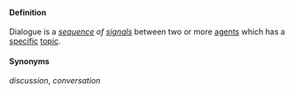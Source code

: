 #### Definition

Dialogue is a *[sequence](https://github.com/gcassel/Modular-Organization-Terminology/blob/master/terms/sequence.md) of [signals](https://github.com/gcassel/Modular-Organization-Terminology/blob/master/terms/signal.md)* between two or more [agents](https://github.com/gcassel/Modular-Organization-Terminology/blob/master/terms/agent.md) which has a [specific](https://github.com/gcassel/Modular-Organization-Terminology/blob/master/terms/specific.md) [topic](https://github.com/gcassel/Modular-Organization-Terminology/blob/master/terms/topic.md).

#### Synonyms

*discussion*, *conversation*
